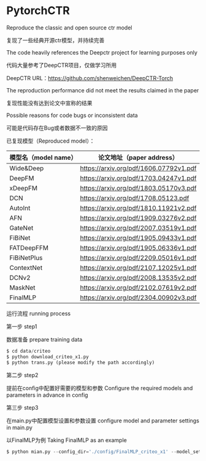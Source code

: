 # PytorchCTR
Reproduce the classic and open source ctr model

复现了一些经典开源ctr模型，并持续完善

The code heavily references the Deepctr project for learning purposes only

代码大量参考了DeepCTR项目，仅做学习所用

DeepCTR URL：https://github.com/shenweichen/DeepCTR-Torch

The reproduction performance did not meet the results claimed in the paper

复现性能没有达到论文中宣称的结果

Possible reasons for code bugs or inconsistent data

可能是代码存在Bug或者数据不一致的原因


已复现模型（Reproduced model）：

|模型名（model name）|论文地址（paper address）|
|----|----|
|Wide&Deep|https://arxiv.org/pdf/1606.07792v1.pdf|
|DeepFM|https://arxiv.org/pdf/1703.04247v1.pdf|
|xDeepFM|https://arxiv.org/pdf/1803.05170v3.pdf|
|DCN|https://arxiv.org/pdf/1708.05123.pdf|
|AutoInt|https://arxiv.org/pdf/1810.11921v2.pdf|
|AFN|https://arxiv.org/pdf/1909.03276v2.pdf|
|GateNet|https://arxiv.org/pdf/2007.03519v1.pdf|
|FiBiNet|https://arxiv.org/pdf/1905.09433v1.pdf|
|FATDeepFFM|https://arxiv.org/pdf/1905.06336v1.pdf|
|FiBiNetPlus|https://arxiv.org/pdf/2209.05016v1.pdf|
|ContextNet|https://arxiv.org/pdf/2107.12025v1.pdf|
|DCNv2|https://arxiv.org/pdf/2008.13535v2.pdf|
|MaskNet|https://arxiv.org/pdf/2102.07619v2.pdf|
|FinalMLP|https://arxiv.org/pdf/2304.00902v3.pdf|




运行流程   running process

第一步     step1

数据准备   prepare training data

```python
$ cd data/criteo
$ python download_criteo_x1.py
$ python trans.py (please modify the path accordingly)
```

第二步     step2

提前在config中配置好需要的模型和参数   Configure the required models and parameters in advance in config


第三步     step3

在main.py中配置模型设置和参数设置   configure model and parameter settings in main.py

以FinalMLP为例      Taking FinalMLP as an example

```python
$ python mian.py --config_dir='./config/FinalMLP_criteo_x1' --model_setid='base' data_setid='base' gpu_index=0 expid='v1'
```
